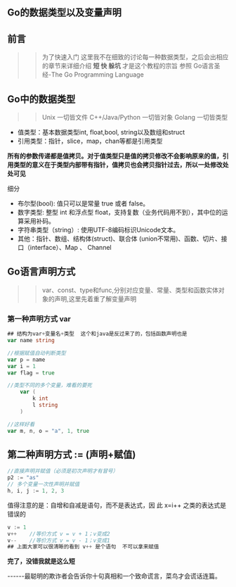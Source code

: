 ## Go的数据类型以及变量声明

##  前言
>> 为了快速入门 这里我不在细致的讨论每一种数据类型，之后会出相应的章节来详细介绍 **短 快 躲坑** 才是这个教程的宗旨
>> 参照 Go语言圣经-The Go Programming Language

## Go中的数据类型
>>Unix 一切皆文件
C++/Java/Python 一切皆对象
Golang 一切皆类型
- 值类型：基本数据类型int, float,bool, string以及数组和struct
- 引用类型：指针，slice，map，chan等都是引用类型

**所有的参数传递都是值拷贝。对于值类型只是值的拷贝修改不会影响原来的值，引用类型的意义在于类型内部带有指针，值拷贝也会拷贝指针过去，所以一处修改处处可见**

细分
- 布尔型(bool): 值只可以是常量 true 或者 false。
- 数字类型: 整型 int 和浮点型 float，支持复数（业务代码用不到），其中位的运算采用补码。
- 字符串类型（string）: 使用UTF-8编码标识Unicode文本。
- 其他：指针、数组、结构体(struct)、联合体 (union不常用)、函数、切片、接口（interface）、Map 、 Channel




## Go语言声明方式
>> var、const、type和func,分别对应变量、常量、类型和函数实体对象的声明,这里先着重了解变量声明

### 第一种声明方式 var
````go
## 结构为var+变量名+类型  这个和java是反过来了的，包括函数声明也是
var name string
````

````go
//根据赋值自动判断类型
var p = name
var i = 1
var flag = true
````

````go
//类型不同的多个变量，难看的要死
	var (
		k int
		l string
	)

//这样好看
var m, n, o = "a", 1, true
````
## 第二种声明方式 :=  (声明+赋值)
````go
//直接声明并赋值（必须是初次声明才有冒号）
p2 := "as"
// 多个变量一次性声明并赋值
h, i, j := 1, 2, 3
````
值得注意的是：自增和自减是语句，而不是表达式，因 此	x=i++ 之类的表达式是错误的
````go
v := 1
v++    //等价方式 v = v + 1；v变成2 
v--    //等价方式 v = v - 1；v变成1
## 上面大家可以很清晰的看到 v++ 是个语句  不可以拿来赋值
````
**完了，没错我就是这么短**

------最聪明的欺诈者会告诉你十句真相和一个致命谎言，菜鸟才会谎话连篇。





